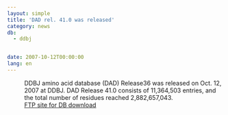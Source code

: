 ```yaml
---
layout: simple
title: 'DAD rel. 41.0 was released'
category: news
db:
  - ddbj


date: 2007-10-12T00:00:00
lang: en
---
```


<dd>DDBJ amino acid database (DAD) Release36 was released on Oct. 12, 2007 at DDBJ. DAD Release 41.0 consists of 11,364,503 entries, and the total number of residues reached 2,882,657,043.
<dd><a href="/services/index-e.html ">FTP site for DB download</a></dd>
</dd>
